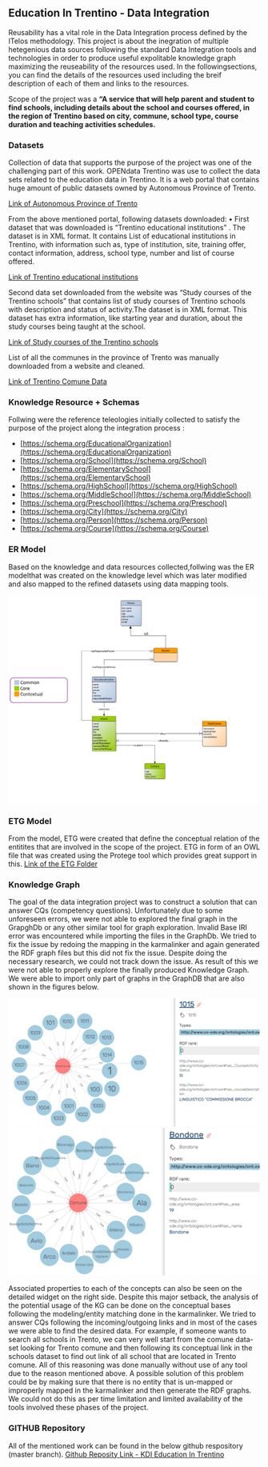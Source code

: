 ## Education In Trentino - Data Integration

Reusability has a vital role in the Data Integration process defined by the ITelos methodology. This project is about the inegration of multiple hetegenious data sources following the standard Data Integration tools and technologies in order to produce useful expolitable knowledge graph maximizing the reuseability of the resources used. In the followingsections, you can find the details of the resources used including the breif description of each of them and links to the resources. 

Scope of the project was a **“A service that will help parent and student to find schools, including details about the school and courses offered, in the region of Trentino based on city, commune, school type, course duration and teaching activities schedules.**


### Datasets

Collection of data that supports the purpose of the project was one of the challenging part of
this work. OPENdata Trentino was use to collect the data sets related to the education data in
Trentino. It is a web portal that contains huge amount of public datasets owned by Autonomous
Province of Trento. 

[Link of Autonomous
Province of Trento](https://dati.trentino.it/)


From the above mentioned portal, following datasets downloaded:
• First dataset that was downloaded is “Trentino educational institutions” . The dataset is
in XML format. It contains List of educational institutions in Trentino, with information such
as, type of institution, site, training offer, contact information, address, school type, number
and list of course offered. 

[Link of Trentino educational institutions](https://dati.trentino.it/dataset/istituzioni-scolastiche-trentino)

Second data set downloaded from the website was “Study courses of the Trentino schools”
that contains list of study courses of Trentino schools with description and status of activity.The dataset is in XML format. This dataset has extra information, like starting year and duration, about the study courses being taught at the school.

[Link of Study courses of the Trentino schools](https://dati.trentino.it/dataset/corsi-di-studio-delle-scuole-trentine)

List of all the communes in the province of Trento was manually downloaded from a website and cleaned.

[Link of Trentino Comune Data](https://en.wikipedia.org/wiki/Municipalities_of_Trentino)


### Knowledge Resource + Schemas 

Follwing were the reference teleologies initially collected to satisfy the purpose of the project
along the integration process :
- [https://schema.org/EducationalOrganization](https://schema.org/EducationalOrganization)
- [https://schema.org/School](https://schema.org/School)
- [https://schema.org/ElementarySchool](https://schema.org/ElementarySchool)
- [https://schema.org/HighSchool](https://schema.org/HighSchool)
- [https://schema.org/MiddleSchool](https://schema.org/MiddleSchool)
- [https://schema.org/Preschool](https://schema.org/Preschool)
- [https://schema.org/City](https://schema.org/City)
- [https://schema.org/Person](https://schema.org/Person)
- [https://schema.org/Course](https://schema.org/Course)

### ER Model

Based on the knowledge and data resources collected,follwing was the ER modelthat was created on the knowledge level which was later modified and also mapped to the refined datasets using data mapping tools.

![ER Model](https://github.com/alihamzaunitn/kdi-educationtrentino/blob/master/Documentation/ERmodel_formalModelingPhaseV2.png)

### ETG Model
From the model, ETG were created that define the conceptual relation of the entitites that are involved in the scope of the project. ETG in form of an OWL file that was created using the Protege tool which provides great support in this.
[Link of the ETG Folder](https://github.com/alihamzaunitn/kdi-educationtrentino/blob/master/Teleologies/Formal%20Modeling/education%20in%20trentino%20-%20kdi%20project%20ontology%20v2.owl)


### Knowledge Graph

The goal of the data integration project was to construct a solution that can answer CQs (competency questions). Unfortunately due to some unforeseen errors, we were not able to explored the final graph in the GrapghDb or any other similar tool for graph exploration. Invalid Base IRI
error was encountered while importing the files in the GraphDb. We tried to fix the issue by
redoing the mapping in the karmalinker and again generated the RDF graph files but this did
not fix the issue. Despite doing the necessary research, we could not track down the issue. As
result of this we were not able to properly explore the finally produced Knowledge Graph. We
were able to import only part of graphs in the GraphDB that are also shown in the figures
below.

![Graph1](https://github.com/alihamzaunitn/kdi-educationtrentino/blob/master/Documentation/Screenshot%202022-01-09%20022225.png)
![Graph2](https://github.com/alihamzaunitn/kdi-educationtrentino/blob/master/Documentation/comune%20graph.png)

Associated properties to each of the concepts can also be seen on the detailed widget on the
right side. Despite this major setback, the analysis of the potential usage of the KG can be done on
the conceptual bases following the modeling/entity matching done in the karmalinker. We tried
to answer CQs following the incoming/outgoing links and in most of the cases we were able
to find the desired data. For example, if someone wants to search all schools in Trento, we
can very well start from the comune data-set looking for Trento comune and then following its
conceptual link in the schools dataset to find out link of all school that are located in Trento
comune. All of this reasoning was done manually without use of any tool due to the reason
mentioned above. A possible solution of this problem could be by making sure that there is no
entity that is un-mapped or improperly mapped in the karmalinker and then generate the RDF
graphs. We could not do this as per time limitation and limited availability of the tools involved
these phases of the project.

### GITHUB Repository
All of the mentioned work can be found in the below github respository (master branch).
[Github Reposity Link - KDI Education In Trentino](https://github.com/alihamzaunitn/kdi-educationtrentino/tree/master)


